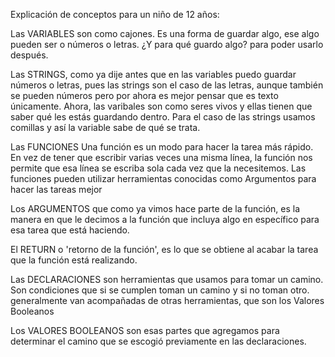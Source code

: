 Explicación de conceptos para un niño de 12 años:

Las VARIABLES son como cajones. Es una forma de guardar algo, ese algo pueden ser o números o letras. ¿Y para qué guardo algo? para poder usarlo después.

Las STRINGS, como ya dije antes que en las variables puedo guardar números o letras, pues las strings son el caso de las letras, aunque también se pueden números pero por ahora es mejor pensar que es texto únicamente. Ahora, las varibales son como seres vivos y ellas tienen que saber qué les estás guardando dentro. Para el caso de las strings usamos comillas y así la variable sabe de qué se trata.

Las FUNCIONES Una función es un modo para hacer la tarea más rápido. En vez de tener que escribir varias veces una misma línea, la función nos permite que esa línea se escriba sola cada vez que la necesitemos.  Las funciones pueden utilizar herramientas conocidas como Argumentos para hacer las tareas mejor

Los ARGUMENTOS que como ya vimos hace parte de la función, es la manera en que le decimos a la función que incluya algo en específico para esa tarea que está haciendo.

El RETURN o 'retorno de la función', es lo que se obtiene al acabar la tarea que la función está realizando.

Las DECLARACIONES son herramientas que usamos para tomar un camino. Son condiciones que si se cumplen toman un camino y si no toman otro. generalmente van acompañadas de otras herramientas, que son los Valores Booleanos

Los VALORES BOOLEANOS son esas partes que agregamos para determinar el camino que se escogió previamente en las declaraciones.